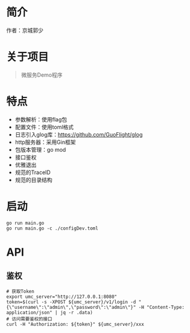 # 简介

作者：京城郭少

# 关于项目

> 微服务Demo程序

# 特点

* 参数解析：使用flag包
* 配置文件：使用toml格式
* 日志引入glog库：https://github.com/GuoFlight/glog
* http服务器：采用Gin框架
* 包版本管理：go mod
* 接口鉴权
* 优雅退出
* 规范的TraceID
* 规范的目录结构

# 启动

```shell
go run main.go
go run main.go -c ./configDev.toml
```

# API

## 鉴权

```shell
# 获取Token
export umc_server="http://127.0.0.1:8080"
token=$(curl -s -XPOST ${umc_server}/v1/login -d "{\"username\":\"admin\",\"password\":\"admin\"}" -H "Content-Type: application/json" | jq -r .data)
# 访问需要鉴权的接口
curl -H "Authorization: ${token}" ${umc_server}/xxx
```

<br>
